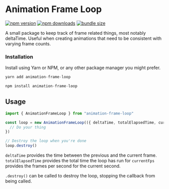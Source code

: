 # Animation Frame Loop

[![npm version](https://badgen.net/npm/v/animation-frame-loop)](https://www.npmjs.com/package/animation-frame-loop)
[![npm downloads](https://badgen.net/npm/dt/animation-frame-loop)](https://www.npmjs.com/package/animation-frame-loop)
[![bundle size](https://img.shields.io/bundlephobia/minzip/animation-frame-loop)](https://bundlephobia.com/package/animation-frame-loop)

A small package to keep track of frame related things, most notably deltaTime. Useful when creating animations that need to be consistent with varying frame counts.

### Installation

Install using Yarn or NPM, or any other package manager you might prefer.
```js
yarn add animation-frame-loop
```
```js
npm install animation-frame-loop
```

## Usage

```js
import { AnimationFrameLoop } from "animation-frame-loop"

const loop = new AnimationFrameLoop(({ deltaTime, totalElapsedTime, currentFps }) => {
  // Do your thing
})

// Destroy the loop when you're done
loop.destroy()
```

`deltaTime` provides the time between the previous and the current frame.
`totalElapsedTime` provides the total time the loop has run for
`currentFps` provides the frames per second for the current second.

`.destroy()` can be called to destroy the loop, stopping the callback from being called.
